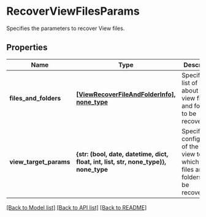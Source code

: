 # RecoverViewFilesParams

Specifies the parameters to recover View files.

## Properties
Name | Type | Description | Notes
------------ | ------------- | ------------- | -------------
**files_and_folders** | [**[ViewRecoverFileAndFolderInfo], none_type**](ViewRecoverFileAndFolderInfo.md) | Specifies the list of info about the view files and folders to be recovered. | 
**view_target_params** | **{str: (bool, date, datetime, dict, float, int, list, str, none_type)}, none_type** | Specifies configuration of the target view to which the files and folders are to be recovered. | [optional] 

[[Back to Model list]](../README.md#documentation-for-models) [[Back to API list]](../README.md#documentation-for-api-endpoints) [[Back to README]](../README.md)


